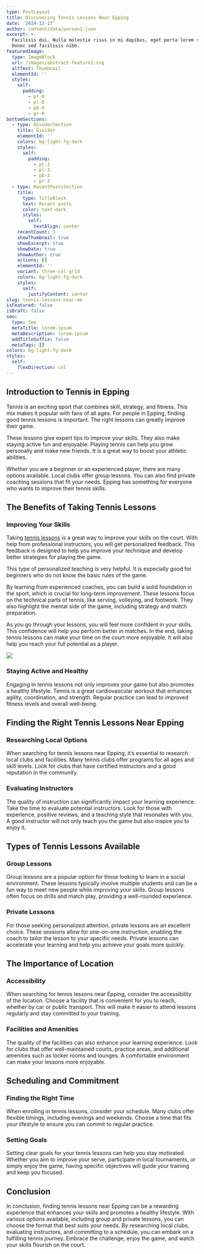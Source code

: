 ```yaml
---
type: PostLayout
title: Discovering Tennis Lessons Near Epping
date: '2024-12-17'
author: content/data/person1.json
excerpt: >-
  Facilisis dui. Nulla molestie risus in mi dapibus, eget porta lorem semper.
  Donec sed facilisis nibh.
featuredImage:
  type: ImageBlock
  url: /images/abstract-feature1.svg
  altText: Thumbnail
  elementId: ''
  styles:
    self:
      padding:
        - pt-0
        - pl-0
        - pb-0
        - pr-0
bottomSections:
  - type: DividerSection
    title: Divider
    elementId: ''
    colors: bg-light-fg-dark
    styles:
      self:
        padding:
          - pt-3
          - pl-3
          - pb-3
          - pr-3
  - type: RecentPostsSection
    title:
      type: TitleBlock
      text: Recent posts
      color: text-dark
      styles:
        self:
          textAlign: center
    recentCount: 3
    showThumbnail: true
    showExcerpt: true
    showDate: true
    showAuthor: true
    actions: []
    elementId: ''
    variant: three-col-grid
    colors: bg-light-fg-dark
    styles:
      self:
        justifyContent: center
slug: tennis-lessons-near-me
isFeatured: false
isDraft: false
seo:
  type: Seo
  metaTitle: lorem-ipsum
  metaDescription: lorem-ipsum
  addTitleSuffix: false
  metaTags: []
colors: bg-light-fg-dark
styles:
  self:
    flexDirection: col
---
```

## Introduction to Tennis in Epping

Tennis is an exciting sport that combines skill, strategy, and fitness. This mix makes it popular with fans of all ages. For people in Epping, finding good tennis lessons is important. The right lessons can greatly improve their game. 

These lessons give expert tips to improve your skills. They also make staying active fun and enjoyable. Playing tennis can help you grow personally and make new friends. It is a great way to boost your athletic abilities. 

Whether you are a beginner or an experienced player, there are many options available. Local clubs offer group lessons. You can also find private coaching sessions that fit your needs. Epping has something for everyone who wants to improve their tennis skills.

## The Benefits of Taking Tennis Lessons

### Improving Your Skills

Taking [tennis lessons](https://leisurecity.ymca.org.au/tennis/private-lessons/) is a great way to improve your skills on the court. With help from professional instructors, you will get personalized feedback. This feedback is designed to help you improve your technique and develop better strategies for playing the game.

This type of personalized teaching is very helpful. It is especially good for beginners who do not know the basic rules of the game.

By learning from experienced coaches, you can build a solid foundation in the sport, which is crucial for long-term improvement. These lessons focus on the technical parts of tennis, like serving, volleying, and footwork. They also highlight the mental side of the game, including strategy and match preparation. 

As you go through your lessons, you will feel more confident in your skills. This confidence will help you perform better in matches. In the end, taking tennis lessons can make your time on the court more enjoyable. It will also help you reach your full potential as a player.



![](/images/pexels-pixabay-209977.jpg)


### Staying Active and Healthy

Engaging in tennis lessons not only improves your game but also promotes a healthy lifestyle. Tennis is a great cardiovascular workout that enhances agility, coordination, and strength. Regular practice can lead to improved fitness levels and overall well-being.

## Finding the Right Tennis Lessons Near Epping

### Researching Local Options

When searching for tennis lessons near Epping, it’s essential to research local clubs and facilities. Many tennis clubs offer programs for all ages and skill levels. Look for clubs that have certified instructors and a good reputation in the community.

### Evaluating Instructors

The quality of instruction can significantly impact your learning experience. Take the time to evaluate potential instructors. Look for those with experience, positive reviews, and a teaching style that resonates with you. A good instructor will not only teach you the game but also inspire you to enjoy it.

## Types of Tennis Lessons Available

### Group Lessons

Group lessons are a popular option for those looking to learn in a social environment. These lessons typically involve multiple students and can be a fun way to meet new people while improving your skills. Group lessons often focus on drills and match play, providing a well-rounded experience.

### Private Lessons

For those seeking personalized attention, private lessons are an excellent choice. These sessions allow for one-on-one instruction, enabling the coach to tailor the lesson to your specific needs. Private lessons can accelerate your learning and help you achieve your goals more quickly.

## The Importance of Location

### Accessibility

When searching for tennis lessons near Epping, consider the accessibility of the location. Choose a facility that is convenient for you to reach, whether by car or public transport. This will make it easier to attend lessons regularly and stay committed to your training.

### Facilities and Amenities

The quality of the facilities can also enhance your learning experience. Look for clubs that offer well-maintained courts, practice areas, and additional amenities such as locker rooms and lounges. A comfortable environment can make your lessons more enjoyable.

## Scheduling and Commitment

### Finding the Right Time

When enrolling in tennis lessons, consider your schedule. Many clubs offer flexible timings, including evenings and weekends. Choose a time that fits your lifestyle to ensure you can commit to regular practice.

### Setting Goals

Setting clear goals for your tennis lessons can help you stay motivated. Whether you aim to improve your serve, participate in local tournaments, or simply enjoy the game, having specific objectives will guide your training and keep you focused.

## Conclusion

In conclusion, finding tennis lessons near Epping can be a rewarding experience that enhances your skills and promotes a healthy lifestyle. With various options available, including group and private lessons, you can choose the format that best suits your needs. By researching local clubs, evaluating instructors, and committing to a schedule, you can embark on a fulfilling tennis journey. Embrace the challenge, enjoy the game, and watch your skills flourish on the court.
